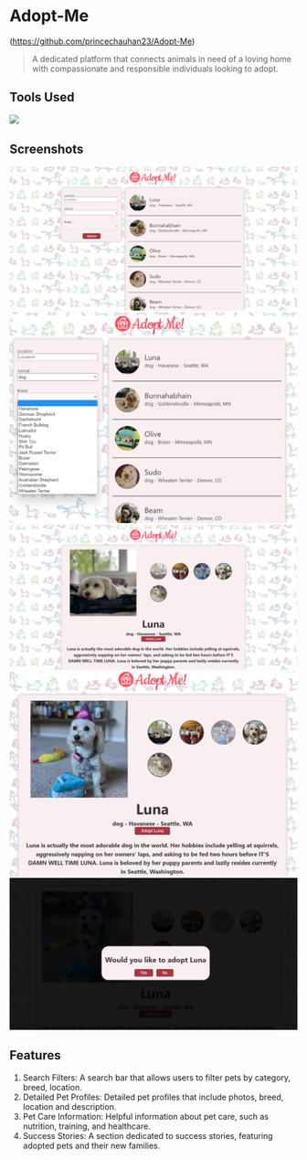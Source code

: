 # Adopt-Me

(https://github.com/princechauhan23/Adopt-Me)

> A dedicated platform that connects animals in need of a loving home with compassionate and responsible individuals looking to adopt.
<div>

## Tools Used
<img src="https://upload.wikimedia.org/wikipedia/commons/thumb/a/a7/React-icon.svg/1200px-React-icon.svg.png" width=200px>
</div>

## Screenshots

<div>
  <img src="https://github.com/princechauhan23/Adopt-Me/blob/master/src/screens/12.png" width=600px>
  <img src="https://github.com/princechauhan23/Adopt-Me/blob/master/src/screens/34.png" width=600px>
  <img src="https://github.com/princechauhan23/Adopt-Me/blob/master/src/screens/56.png" width=600px>
  <img src="https://github.com/princechauhan23/Adopt-Me/blob/master/src/screens/78.png" width=600px>
  <img src="https://github.com/princechauhan23/Adopt-Me/blob/master/src/screens/90.png" width=600px>
</div>

## Features
1. Search Filters: A search bar that allows users to filter pets by category, breed, location.
2. Detailed Pet Profiles: Detailed pet profiles that include photos, breed, location and description.
3. Pet Care Information: Helpful information about pet care, such as nutrition, training, and healthcare.
4. Success Stories: A section dedicated to success stories, featuring adopted pets and their new families.
